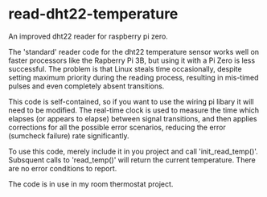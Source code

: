 # read-dht22-temperature
An improved dht22 reader for raspberry pi zero.

The 'standard' reader code for the dht22 temperature sensor works well on faster processors like the Rapberry Pi 3B, but using it with a Pi Zero is less successful. The problem is that Linux steals time occasionally, despite setting maximum priority during the reading process, resulting in mis-timed pulses and even completely absent transitions.

This code is self-contained, so if you want to use the wiring pi libary it will need to be modified. The real-time clock is used to measure the time which elapses (or appears to elapse) between signal transitions, and then applies corrections for all the possible error scenarios, reducing the error (sumcheck failure) rate significantly.

To use this code, merely include it in you project and call 'init_read_temp()'. 
Subsquent calls to 'read_temp()' will return the current temperature.
There are no error conditions to report.

The code is in use in my room thermostat project.
